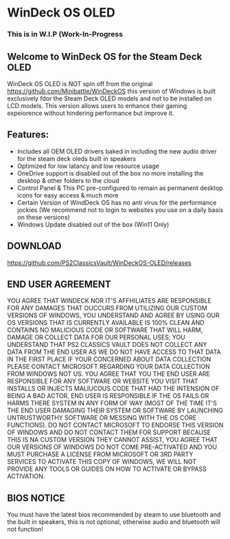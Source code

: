 # WinDeck OS OLED
### This is in W.I.P (Work-In-Progress ###

## Welcome to WinDeck OS for the Steam Deck OLED ##

WinDeck OS OLED is NOT spin off from the original https://github.com/Minibattle/WinDeckOS this version of Windows is built exclusively fdor the Steam Deck OLED models and not to be installed on LCD models.
This version allows users to enhance their gaming expeiorence without hindering performance but improve it.

## Features: ##
- Includes all OEM OLED drivers baked in including the new audio driver for the steam deck oleds built in speakers
- Optimized for low latancy and low resource usage
- OneDrive support is disabled out of the box no more installing the desktop & other folders to the cloud
- Control Panel & This PC pre-configured to remain as permanent desktop icons for easy access & much more
- Certain Version of WindDeck OS has no anti virus for the performance jockies (We recommend not to login to websites you use on a daily basis on these versions)
- Windows Update disabled out of the box (Win11 Only)


## DOWNLOAD ##
https://github.com/PS2ClassicsVault/WinDeckOS-OLED/releases

## END USER AGREEMENT ##
YOU AGREE THAT WINDECK NOR IT'S AFFHILIATES ARE RESPONSIBLE FOR ANY DAMAGES THAT OUCCURS FROM UTILIZING OUR CUSTOM VERSIONS OF WINDOWS, YOU UNDERSTAND AND AGREE BY USING OUR OS VERSIONS THAT IS CURRENTLY AVAILABLE IS 100% CLEAN AND CONTAINS NO MALICIOUS CODE OR SOFTWARE THAT WILL HARM, DAMAGE OR COLLECT DATA FOR OUR PERSONAL USES; YOU UNDERSTAND THAT PS2 CLASSICS VAULT DOES NOT COLLECT ANY DATA FROM THE END USER AS WE DO NOT HAVE ACCESS TO THAT DATA IN THE FIRST PLACE IF YOUR CONCERNED ABOUT DATA COLLECTION PLEASE CONTACT MICROSOFT REGARDING YOUR DATA COLLECTION FROM WINDOWS NOT US. YOU AGREE THAT YOU THE END USER ARE RESPONSIBLE FOR ANY SOFTWARE OR WEBSITE YOU VISIT THAT INSTALLS OR INJECTS MALIUCOUS CODE THAT HAD THE INTENSION OF BEING A BAD ACTOR, END USER IS RESPONSIBLE IF THE OS FAILS OR HARMS THERE SYSTEM IN ANY FORM OF WAY (MOST OF THE TIME IT'S THE END USER DAMAGING THEIR SYSTEM OR SOFTWARE BY LAUNCHING UNTRUSTWORTHY SOFTWARE OR MESSING WITH THE OS CORE FUNCTIONS). DO NOT CONTACT MICROSOFT TO ENDORSE THIS VERSION OF WINDOWS AND DO NOT CONTACT THEM FOR SUPPORT BECAUSE THIS IS NA CUSTOM VERSION THEY CANNOT ASSIST, YOU AGREE THAT OUR VERSIONS OF WINDOWS DO NOT COME PRE-ACTIVATED AND YOU MUST PURCHASE A LICENSE FROM MICROSOFT OR 3RD PARTY SERVICES TO ACTIVATE THIS COPY OF WINDOWS, WE WILL NOT PROVIDE ANY TOOLS OR GUIDES ON HOW TO ACTIVATE OR BYPASS ACTIVATION.

## BIOS NOTICE ##
You must have the latest bios recommended by steam to use bluetooth and the built in speakers, this is not optional, otherwise audio and bluetooth will not function!
